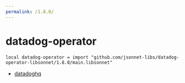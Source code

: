 ```yaml
---
permalink: /1.8.0/
---
```


# datadog-operator

```jsonnet
local datadog-operator = import "github.com/jsonnet-libs/datadog-operator-libsonnet/1.8.0/main.libsonnet"
```



* [datadoghq](datadoghq/index.md)